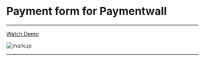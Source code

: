 # Payment form for Paymentwall

---
[Watch Demo](https://artemchubatyi.github.io/cardPaymentForm/app/)


![markup](https://github.com/ArtemChubatyi/cardPaymentForm/blob/master/preview.bmp "Preview")

---

